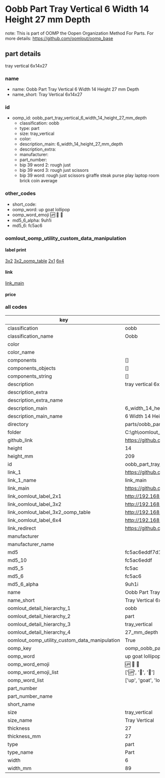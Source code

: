# Oobb Part Tray Vertical 6 Width 14 Height 27 mm Depth  

note: This is part of OOMP the Oopen Organization Method For Parts. For more details: https://github.com/oomlout/oomp_base

##  part details
  



tray vertical 6x14x27



### name
* name: Oobb Part Tray Vertical 6 Width 14 Height 27 mm Depth
* name_short: Tray Vertical 6x14x27 
### id
* oomp_id: oobb_part_tray_vertical_6_width_14_height_27_mm_depth
  * classification: oobb
  * type: part
  * size: tray_vertical
  * color: 
  * description_main: 6_width_14_height_27_mm_depth
  * description_extra: 
  * manufacturer: 
  * part_number: 
  * bip 39 word 2: rough just
  * bip 39 word 3: rough just scissors
  * bip 39 word: rough just scissors giraffe steak purse play laptop room brick coin average

### other_codes
* short_code: 
* oomp_word: up goat lollipop
* oomp_word_emoji :up: :goat: :lollipop:
* md5_6_alpha: 9uh1i
* md5_6: fc5ac6






### oomlout_oomp_utility_custom_data_manipulation
#### label print
[3x2](http://192.168.1.245:1112/?label=oomp%209uh1i)
[3x2_oomp_table](http://192.168.1.108:1112/?label=oomp%209uh1i)
[2x1](http://192.168.1.242:1112/?label=oomp%209uh1i)
[6x4](http://192.168.1.55:1112/?label=oomp%209uh1i)    

#### link

[link_main](https://github.com/oomlout/oomlout_oobb_version_4_generated_parts/tree/main/navigation_oomp/oobb/part/tray_vertical/6_width_14_height_27_mm_depth/part)                              

#### price







### all codes 
| key | value |  
| --- | --- |  
| classification | oobb |  
| classification_name | Oobb |  
| color |  |  
| color_name |  |  
| components | [] |  
| components_objects | [] |  
| components_string | [] |  
| description | tray vertical 6x14x27 |  
| description_extra |  |  
| description_extra_name |  |  
| description_main | 6_width_14_height_27_mm_depth |  
| description_main_name | 6 Width 14 Height 27 mm Depth |  
| directory | parts/oobb_part_tray_vertical_6_width_14_height_27_mm_depth |  
| folder | C:\gh\oomlout_oobb_version_4_generated_parts\parts\oobb_part_tray_vertical_6_width_14_height_27_mm_depth |  
| github_link | https://github.com/oomlout/oomlout_oomp_part_src/tree/main/parts/oobb_part_tray_vertical_6_width_14_height_27_mm_depth |  
| height | 14 |  
| height_mm | 209 |  
| id | oobb_part_tray_vertical_6_width_14_height_27_mm_depth |  
| link_1 | https://github.com/oomlout/oomlout_oobb_version_4_generated_parts/tree/main/navigation_oomp/oobb/part/tray_vertical/6_width_14_height_27_mm_depth/part |  
| link_1_name | link_main |  
| link_main | https://github.com/oomlout/oomlout_oobb_version_4_generated_parts/tree/main/navigation_oomp/oobb/part/tray_vertical/6_width_14_height_27_mm_depth/part |  
| link_oomlout_label_2x1 | http://192.168.1.242:1112/?label=oomp%209uh1i |  
| link_oomlout_label_3x2 | http://192.168.1.245:1112/?label=oomp%209uh1i |  
| link_oomlout_label_3x2_oomp_table | http://192.168.1.108:1112/?label=oomp%209uh1i |  
| link_oomlout_label_6x4 | http://192.168.1.55:1112/?label=oomp%209uh1i |  
| link_redirect | https://github.com/oomlout/oomlout_oobb_version_4_generated_parts/tree/main/parts/oobb_tray_vertical_06_14_27 |  
| manufacturer |  |  
| manufacturer_name |  |  
| md5 | fc5ac6eddf7d14caba6a8623821e5de2 |  
| md5_10 | fc5ac6eddf |  
| md5_5 | fc5ac |  
| md5_6 | fc5ac6 |  
| md5_6_alpha | 9uh1i |  
| name | Oobb Part Tray Vertical 6 Width 14 Height 27 mm Depth |  
| name_short | Tray Vertical 6x14x27  |  
| oomlout_detail_hierarchy_1 | oobb |  
| oomlout_detail_hierarchy_2 | part |  
| oomlout_detail_hierarchy_3 | tray_vertical |  
| oomlout_detail_hierarchy_4 | 27_mm_depth |  
| oomlout_oomp_utility_custom_data_manipulation | True |  
| oomp_key | oomp_oobb_part_tray_vertical_6_width_14_height_27_mm_depth |  
| oomp_word | up goat lollipop |  
| oomp_word_emoji | :up: :goat: :lollipop: |  
| oomp_word_emoji_list | [':up:', ':goat:', ':lollipop:'] |  
| oomp_word_list | ['up', 'goat', 'lollipop'] |  
| part_number |  |  
| part_number_name |  |  
| short_name |  |  
| size | tray_vertical |  
| size_name | Tray Vertical |  
| thickness | 27 |  
| thickness_mm | 27 |  
| type | part |  
| type_name | Part |  
| width | 6 |  
| width_mm | 89 |  
